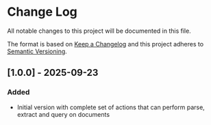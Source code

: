 # Change Log

All notable changes to this project will be documented in this file.

The format is based on [Keep a Changelog](https://keepachangelog.com/)
and this project adheres to [Semantic Versioning](https://semver.org/).


## [1.0.0] - 2025-09-23

### Added

- Initial version with complete set of actions that can perform parse, extract and query on documents
